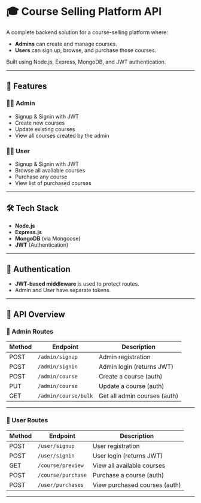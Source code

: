 # 🎓 Course Selling Platform API

A complete backend solution for a course-selling platform where:

- **Admins** can create and manage courses.
- **Users** can sign up, browse, and purchase those courses.

Built using Node.js, Express, MongoDB, and JWT authentication.

---

## 🚀 Features

### 👨‍🏫 Admin
- Signup & Signin with JWT
- Create new courses
- Update existing courses
- View all courses created by the admin

### 👩‍🎓 User
- Signup & Signin with JWT
- Browse all available courses
- Purchase any course
- View list of purchased courses

---

## 🛠️ Tech Stack

- **Node.js**
- **Express.js**
- **MongoDB** (via Mongoose)
- **JWT** (Authentication)


---

## 🔐 Authentication

- **JWT-based middleware** is used to protect routes.
- Admin and User have separate tokens.

---

## 📁 API Overview

### 🔑 Admin Routes

| Method | Endpoint              | Description               |
|--------|-----------------------|---------------------------|
| POST   | `/admin/signup`       | Admin registration        |
| POST   | `/admin/signin`       | Admin login (returns JWT) |
| POST   | `/admin/course`       | Create a course (auth)    |
| PUT    | `/admin/course`       | Update a course (auth)    |
| GET    | `/admin/course/bulk`  | Get all admin courses (auth) |

---

### 👤 User Routes

| Method | Endpoint             | Description                     |
|--------|----------------------|---------------------------------|
| POST   | `/user/signup`       | User registration               |
| POST   | `/user/signin`       | User login (returns JWT)        |
| GET    | `/course/preview`    | View all available courses      |
| POST   | `/course/purchase`   | Purchase a course (auth)        |
| POST   | `/user/purchases`    | View purchased courses (auth)   |

---



